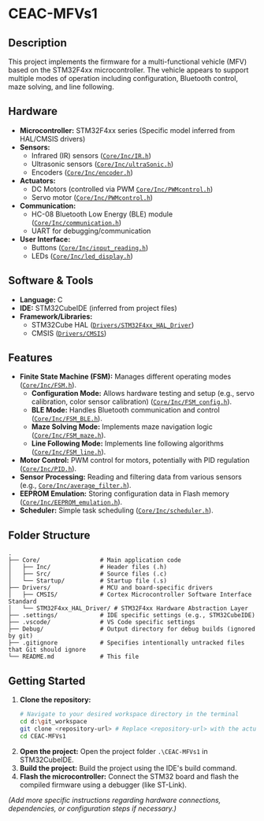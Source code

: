 # CEAC-MFVs1

## Description

This project implements the firmware for a multi-functional vehicle (MFV) based on the STM32F4xx microcontroller. The vehicle appears to support multiple modes of operation including configuration, Bluetooth control, maze solving, and line following.

## Hardware

*   **Microcontroller:** STM32F4xx series (Specific model inferred from HAL/CMSIS drivers)
*   **Sensors:**
    *   Infrared (IR) sensors ([`Core/Inc/IR.h`](Core/Inc/IR.h))
    *   Ultrasonic sensors ([`Core/Inc/ultraSonic.h`](Core/Inc/ultraSonic.h))
    *   Encoders ([`Core/Inc/encoder.h`](Core/Inc/encoder.h))
*   **Actuators:**
    *   DC Motors (controlled via PWM [`Core/Inc/PWMcontrol.h`](Core/Inc/PWMcontrol.h))
    *   Servo motor ([`Core/Inc/PWMcontrol.h`](Core/Inc/PWMcontrol.h))
*   **Communication:**
    *   HC-08 Bluetooth Low Energy (BLE) module ([`Core/Inc/communication.h`](Core/Inc/communication.h))
    *   UART for debugging/communication
*   **User Interface:**
    *   Buttons ([`Core/Inc/input_reading.h`](Core/Inc/input_reading.h))
    *   LEDs ([`Core/Inc/led_display.h`](Core/Inc/led_display.h))

## Software & Tools

*   **Language:** C
*   **IDE:** STM32CubeIDE (inferred from project files)
*   **Framework/Libraries:**
    *   STM32Cube HAL ([`Drivers/STM32F4xx_HAL_Driver`](Drivers/STM32F4xx_HAL_Driver))
    *   CMSIS ([`Drivers/CMSIS`](Drivers/CMSIS))

## Features

*   **Finite State Machine (FSM):** Manages different operating modes ([`Core/Inc/FSM.h`](Core/Inc/FSM.h)).
    *   **Configuration Mode:** Allows hardware testing and setup (e.g., servo calibration, color sensor calibration) ([`Core/Inc/FSM_config.h`](Core/Inc/FSM_config.h)).
    *   **BLE Mode:** Handles Bluetooth communication and control ([`Core/Inc/FSM_BLE.h`](Core/Inc/FSM_BLE.h)).
    *   **Maze Solving Mode:** Implements maze navigation logic ([`Core/Inc/FSM_maze.h`](Core/Inc/FSM_maze.h)).
    *   **Line Following Mode:** Implements line following algorithms ([`Core/Inc/FSM_line.h`](Core/Inc/FSM_line.h)).
*   **Motor Control:** PWM control for motors, potentially with PID regulation ([`Core/Inc/PID.h`](Core/Inc/PID.h)).
*   **Sensor Processing:** Reading and filtering data from various sensors (e.g., [`Core/Inc/average_filter.h`](Core/Inc/average_filter.h)).
*   **EEPROM Emulation:** Storing configuration data in Flash memory ([`Core/Inc/EEPROM_emulation.h`](Core/Inc/EEPROM_emulation.h)).
*   **Scheduler:** Simple task scheduling ([`Core/Inc/scheduler.h`](Core/Inc/scheduler.h)).

## Folder Structure

```
.
├── Core/                 # Main application code
│   ├── Inc/              # Header files (.h)
│   ├── Src/              # Source files (.c)
│   └── Startup/          # Startup file (.s)
├── Drivers/              # MCU and board-specific drivers
│   ├── CMSIS/            # Cortex Microcontroller Software Interface Standard
│   └── STM32F4xx_HAL_Driver/ # STM32F4xx Hardware Abstraction Layer
├── .settings/            # IDE specific settings (e.g., STM32CubeIDE)
├── .vscode/              # VS Code specific settings
├── Debug/                # Output directory for debug builds (ignored by git)
├── .gitignore            # Specifies intentionally untracked files that Git should ignore
└── README.md             # This file
```

## Getting Started

1.  **Clone the repository:**
    ```bash
    # Navigate to your desired workspace directory in the terminal
    cd d:\git_workspace
    git clone <repository-url> # Replace <repository-url> with the actual URL
    cd CEAC-MFVs1
    ```
2.  **Open the project:** Open the project folder `.\CEAC-MFVs1` in STM32CubeIDE.
3.  **Build the project:** Build the project using the IDE's build command.
4.  **Flash the microcontroller:** Connect the STM32 board and flash the compiled firmware using a debugger (like ST-Link).

*(Add more specific instructions regarding hardware connections, dependencies, or configuration steps if necessary.)*
